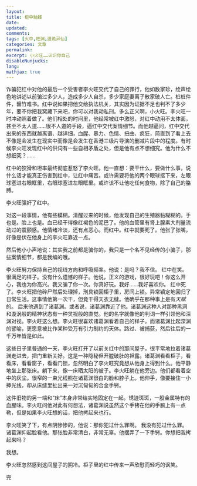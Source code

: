 ```yaml
---
layout: 
title: 柜中骷髅
date: 
updated:
comments: 
tags: [火中,旺渊,道诡异仙]
categories: 文章
permalink: 
excerpt: 小火旺……认识你自己
disableNunjucks: 
lang: 
mathjax: true
---
```


诈骗犯红中对他的最后一个受害者李火旺交代了自己的罪行，他如数家珍，绘声绘色地讲述以前骗过多少人，造成多少人自杀，多少家庭妻离子散家破人亡。桩桩件件，罄竹难书。红中说如果把他交给执法机关，其实因为证据不足也判不了多少年，要不你把我窝藏下来吧，你可以对我动私刑。多么正义啊，小火旺。李火旺一时冲动照着做了。他们相处的时间里，他经常被红中激怒，对红中动用不太体面，甚至不太人道……很不人道的手段，逼红中交代案情细节。而他越逼问，红中交代出来的东西就越离谱、越详细，血腥、暴力、色情、扭曲、疯狂，简直到了看上去不像是会发生在现实中而像是会发生在香港三级片导演的删减片段中的程度。有时候李火旺发现红中的供词有一些自相矛盾之处，但是他有点不想细究。他为什么不想细究？……

红中的狡猾和坦率最终彻底惹怒了李火旺。他一直想：要干什么，要做什么事，说什么话才能真正伤害到红中，让红中痛苦。或许需要将他的两个眼球抠下来，左眼球塞进右眼眶里，右眼球塞进左眼眶里。或许该不让他吃任何食物，除了自己的胳膊。

李火旺强奸了红中。

对这一段事情，他有些模糊。清醒过来的时候，他发现自己的生殖器黏糊糊的。手也是。脸上也是。血已经干得像红褐色的泥巴了。他的血管里有肾上腺素大剂量流动过的震颤感。他情绪冷淡，还有点恶心。而红中。红中就要死了。他张了张嘴，好像是伏在他身上的李火旺靠近一点。

然后他小小声地说：其实我之前都是骗你的，我只是一个名不见经传的小骗子，那些案情细节，都是我编的哦。

李火旺努力保持自己的视线方向和呼吸频率。他说：是吗？我不信。
红中在笑。很满足的样子。没有什么遗憾的样子。他说，正义的游戏，很好玩吧！你这么开心，我也为你高兴。我又骗了你一次。你真好玩。我好……我好喜欢你。
红中死了。李火旺把他碎尸然后处理掉，刑具锁回柜子里，房间上锁。异常镇定地回归了日常生活。这事情他第一次干，但竟干得天衣无缝。他确乎在那种事上是有*天赋*的。
后来他遇到了诸葛渊。或者说，诸葛渊靠近了他。诸葛渊这种人对那种黑洞和漩涡般的精神状态有一种灵视般的直觉。他的名字就像他的判词一样引领他和深渊对视。李火旺这么想。李火旺很喜欢诸葛渊看着自己的样子。而诸葛渊比起深渊的譬喻，更愿意被比作某种受万有引力制约的天体。路过、被捕获，然后往后的一千万年皆是如此。

这些日子里普通的一天，李火旺打开了以前关红中的那间屋子，很平常地拉着诸葛渊走进去，把门重新关好。这是一种隐秘但开膛破肚的袒露。诸葛渊看看柜子，看看床，看看窗子，看看门锁，忽然明白了李火旺究竟想从他身上得到什么。他平静地坐上那张床。躺下来，像一床晒太阳的被子。李火旺躺在他旁边。他们都看着空中的灰尘。很窄的一束光线照在诸葛渊很白的脸和脖子上。他伸手，像要接住一小捧光线，却从床缝里扯出来一对沉甸甸的合金手铐。

这件旧物的另一端和“床”本身非常结实地固定在一起。锈迹斑斑，一股金属特有的血腥味。李火旺问他对此有何想法，诸葛渊说虽然这个手铐在他的手腕上有一点勒，但是如果李火旺想的话，把他拷起来也行。

李火旺笑了下，有点阴惨惨的，他说：那你犯过什么罪啊。
我没有犯过什么罪。诸葛渊仰起脸看他。那张脸非常清白，非常无辜。他摆弄了一下手铐。你想把我拷起来吗？

我想。

李火旺忽然感到这间屋子的阴冷。柜子里的红中传来一声欣慰而轻巧的讽笑。



完